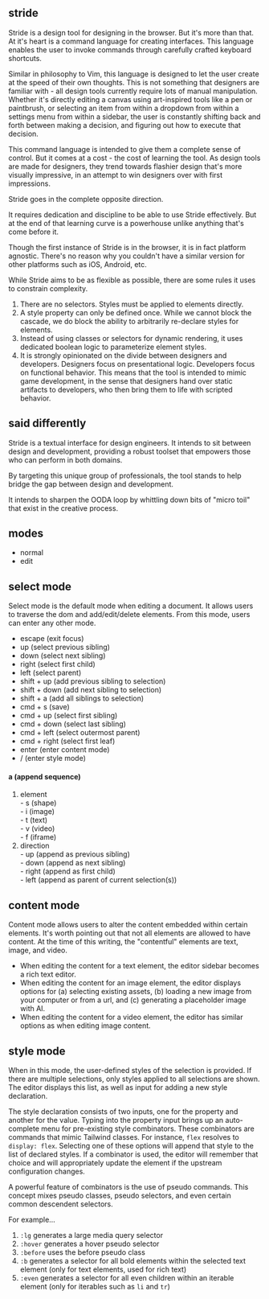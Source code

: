 
## stride

Stride is a design tool for designing in the browser.
But it's more than that.
At it's heart is a command language for creating interfaces.
This language enables the user to invoke commands through carefully crafted keyboard shortcuts.

Similar in philosophy to Vim, this language is designed to let the user create at the speed of their own thoughts.
This is not something that designers are familiar with - all design tools currently require lots of manual manipulation.
Whether it's directly editing a canvas using art-inspired tools like a pen or paintbrush,
or selecting an item from within a dropdown from within a settings menu from within a sidebar,
the user is constantly shifting back and forth between making a decision,
and figuring out how to execute that decision.

This command language is intended to give them a complete sense of control.
But it comes at a cost - the cost of learning the tool.
As design tools are made for designers,
they trend towards flashier design that's more visually impressive,
in an attempt to win designers over with first impressions.

Stride goes in the complete opposite direction.

It requires dedication and discipline to be able to use Stride effectively.
But at the end of that learning curve is a powerhouse unlike anything that's come before it.

Though the first instance of Stride is in the browser,
it is in fact platform agnostic.
There's no reason why you couldn't have a similar version for other platforms such as iOS, Android, etc.

While Stride aims to be as flexible as possible, there are some rules it uses to constrain complexity.

1. There are no selectors. Styles must be applied to elements directly.
2. A style property can only be defined once. While we cannot block the cascade, we do block the ability to arbitrarily re-declare styles for elements.
3. Instead of using classes or selectors for dynamic rendering, it uses dedicated boolean logic to parameterize element styles.
4. It is strongly opinionated on the divide between designers and developers. Designers focus on presentational logic. Developers focus on functional behavior. This means that the tool is intended to mimic game development, in the sense that designers hand over static artifacts to developers, who then bring them to life with scripted behavior.

## said differently

Stride is a textual interface for design engineers.
It intends to sit between design and development, providing a robust toolset that empowers those who can perform in both domains.

By targeting this unique group of professionals, the tool stands to help bridge the gap between design and development.

It intends to sharpen the OODA loop by whittling down bits of "micro toil" that exist in the creative process.




## modes
  - normal
  - edit


## select mode

Select mode is the default mode when editing a document.
It allows users to traverse the dom and add/edit/delete elements.
From this mode, users can enter any other mode.

  - escape (exit focus)
  - up (select previous sibling)
  - down (select next sibling)
  - right (select first child)
  - left (select parent)
  - shift + up (add previous sibling to selection)
  - shift + down (add next sibling to selection)
  - shift + a (add all siblings to selection)
  - cmd + s (save)
  - cmd + up (select first sibling)
  - cmd + down (select last sibling)
  - cmd + left (select outermost parent)
  - cmd + right (select first leaf)
  - enter (enter content mode)
  - / (enter style mode)

  #### a (append sequence)
  1. element  
    - s (shape)  
    - i (image)  
    - t (text)  
    - v (video)  
    - f (iframe)  
  2. direction  
    - up (append as previous sibling)  
    - down (append as next sibling)  
    - right (append as first child)  
    - left (append as parent of current selection(s))  

## content mode

Content mode allows users to alter the content embedded within certain elements.
It's worth pointing out that not all elements are allowed to have content.
At the time of this writing, the "contentful" elements are text, image, and video.

- When editing the content for a text element, the editor sidebar becomes a rich text editor.
- When editing the content for an image element, the editor displays options for (a) selecting existing assets, (b) loading a new image from your computer or from a url, and (c) generating a placeholder image with AI.
- When editing the content for a video element, the editor has similar options as when editing image content.

## style mode

When in this mode, the user-defined styles of the selection is provided.
If there are multiple selections, only styles applied to all selections are shown.
The editor displays this list, as well as input for adding a new style declaration.

The style declaration consists of two inputs, one for the property and another for the value.
Typing into the property input brings up an auto-complete menu for pre-existing style combinators.
These combinators are commands that mimic Tailwind classes.
For instance, `flex` resolves to `display: flex`.
Selecting one of these options will append that style to the list of declared styles.
If a combinator is used, the editor will remember that choice and will appropriately update the element if the upstream configuration changes.

A powerful feature of combinators is the use of pseudo commands.
This concept mixes pseudo classes, pseudo selectors, and even certain common descendent selectors.

For example...

1. `:lg` generates a large media query selector
2. `:hover` generates a hover pseudo selector
3. `:before` uses the before pseudo class
4. `:b` generates a selector for all bold elements within the selected text element (only for text elements, used for rich text)
5. `:even` generates a selector for all even children within an iterable element (only for iterables such as `li` and `tr`)
